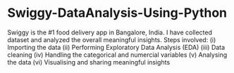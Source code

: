# Swiggy-DataAnalysis-Using-Python
Swiggy is the #1 food delivery app in Bangalore, India. I have collected dataset and analyzed the overall meaningful insights.
Steps involved:
(i) Importing the data
(ii) Performing Exploratory Data Analysis (EDA)
(iii) Data cleaning
(iv) Handling the categorical and numercial variables
(v) Analysing the data
(vi) Visualising and sharing meaningful insights
